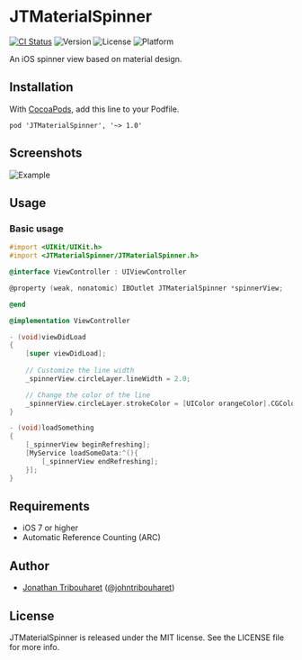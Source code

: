 # JTMaterialSpinner

[![CI Status](http://img.shields.io/travis/jonathantribouharet/JTMaterialSpinner.svg)](https://travis-ci.org/jonathantribouharet/JTMaterialSpinner)
![Version](https://img.shields.io/cocoapods/v/JTMaterialSpinner.svg)
![License](https://img.shields.io/cocoapods/l/JTMaterialSpinner.svg)
![Platform](https://img.shields.io/cocoapods/p/JTMaterialSpinner.svg)

An iOS spinner view based on material design.

## Installation

With [CocoaPods](http://cocoapods.org/), add this line to your Podfile.

    pod 'JTMaterialSpinner', '~> 1.0'

## Screenshots

![Example](./Screens/example.gif "Example View")

## Usage

### Basic usage

```objective-c
#import <UIKit/UIKit.h>
#import <JTMaterialSpinner/JTMaterialSpinner.h>

@interface ViewController : UIViewController

@property (weak, nonatomic) IBOutlet JTMaterialSpinner *spinnerView;

@end
```

```objective-c
@implementation ViewController

- (void)viewDidLoad
{
    [super viewDidLoad];
    
    // Customize the line width
    _spinnerView.circleLayer.lineWidth = 2.0;

    // Change the color of the line
    _spinnerView.circleLayer.strokeColor = [UIColor orangeColor].CGColor;
}

- (void)loadSomething
{    
    [_spinnerView beginRefreshing];
    [MyService loadSomeData:^(){
        [_spinnerView endRefreshing];
    }];
}
```

## Requirements

- iOS 7 or higher
- Automatic Reference Counting (ARC)

## Author

- [Jonathan Tribouharet](https://github.com/jonathantribouharet) ([@johntribouharet](https://twitter.com/johntribouharet))

## License

JTMaterialSpinner is released under the MIT license. See the LICENSE file for more info.
